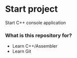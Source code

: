 # Start project
Start C++ console application
### What is this repository for? ###
* Learn C++/Assembler
* Learn Git